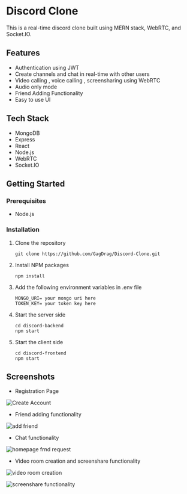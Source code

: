 
# Discord Clone

This is a real-time discord clone built using MERN stack, WebRTC, and Socket.IO. 


## Features


- Authentication using JWT
- Create channels and chat in real-time with other users
- Video calling , voice calling , screensharing using WebRTC
- Audio only mode
- Friend Adding Functionality
- Easy to use UI

## Tech Stack

- MongoDB
- Express
- React
- Node.js
- WebRTC
- Socket.IO

## Getting Started

### Prerequisites

- Node.js


### Installation

1. Clone the repository
    ```
    git clone https://github.com/GagDrag/Discord-Clone.git
    ```
2. Install NPM packages
    ```
    npm install
    ```
3. Add the following environment variables in .env file

    ```
    MONGO_URI= your mongo uri here 
    TOKEN_KEY= your token key here
    ```
4. Start the server side
    ```
    cd discord-backend
    npm start
    ```
5. Start the client side
    ```
    cd discord-frontend
    npm start
    ```

## Screenshots

- Registration Page

![Create Account](https://user-images.githubusercontent.com/126965816/233789208-127b5968-6f24-4438-a450-47f29338e2c8.png)

- Friend adding functionality

![add friend](https://user-images.githubusercontent.com/126965816/233789287-029339b3-4e2d-4fa6-bfd7-36febc8cc384.png)

- Chat functionality

![homepage frnd request](https://user-images.githubusercontent.com/126965816/233789316-7bc4d50d-ec38-4da1-96f2-0629365f7bbf.png)

- Video room creation and screenshare functionality

![video room creation](https://user-images.githubusercontent.com/126965816/233789377-d03fbb26-a158-429f-9891-846097e87c37.png)

![screenshare functionality](https://user-images.githubusercontent.com/126965816/233789398-37de7dfb-eca5-4f6d-ada0-e12aa95ba86b.png)
